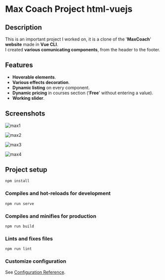 # Max Coach Project html-vuejs

## Description

This is an important project I worked on, it is a clone of the '**MaxCoach**' **website** made in **Vue CLI**.<br>
I created **various comunicating components**, from the header to the footer.

## Features

- **Hoverable elements**.
- **Various effects decoration**.
- **Dynamic listing** on every component.
- **Dynamic pricing** in courses section ('**Free**' without entering a value).
- **Working slider**.

## Screenshots

![max1](https://user-images.githubusercontent.com/85038274/151707449-4d22e040-28af-4a58-82bb-984d02c6db05.PNG)

![max2](https://user-images.githubusercontent.com/85038274/151707451-f87bc390-5c0a-4661-9126-32bf62cf3a59.PNG)

![max3](https://user-images.githubusercontent.com/85038274/151707453-4465e32b-7e82-4870-bb17-21e2a7a7781f.PNG)

![max4](https://user-images.githubusercontent.com/85038274/151707455-0bd7dc11-d1c6-46ce-abad-f7eba5a98f7d.PNG)

## Project setup
```
npm install
```

### Compiles and hot-reloads for development
```
npm run serve
```

### Compiles and minifies for production
```
npm run build
```

### Lints and fixes files
```
npm run lint
```

### Customize configuration
See [Configuration Reference](https://cli.vuejs.org/config/).
